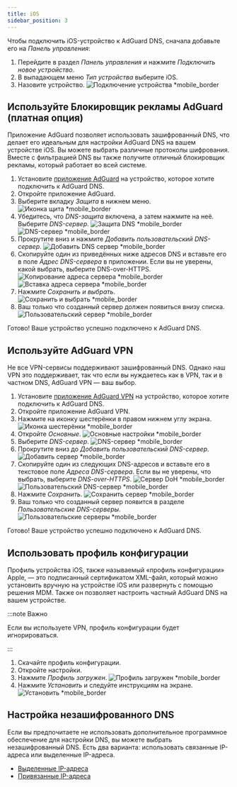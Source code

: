 ```yaml
---
title: iOS
sidebar_position: 3
---
```


Чтобы подключить iOS-устройство к AdGuard DNS, сначала добавьте его на _Панель управления_:

1. Перейдите в раздел _Панель управления_ и нажмите _Подключить новое устройство_.
2. В выпадающем меню _Тип устройства_ выберите iOS.
3. Назовите устройство.
   ![Подключение устройства \*mobile_border](https://cdn.adtidy.org/content/kb/dns/private/new_dns/connect/ios_ab/choose_ios.png)

## Используйте Блокировщик рекламы AdGuard (платная опция)

Приложение AdGuard позволяет использовать зашифрованный DNS, что делает его идеальным для настройки AdGuard DNS на вашем устройстве iOS. Вы можете выбрать различные протоколы шифрования. Вместе с фильтрацией DNS вы также получите отличный блокировщик рекламы, который работает во всей системе.

1. Установите [приложение AdGuard](https://adguard.com/adguard-ios/overview.html) на устройство, которое хотите подключить к AdGuard DNS.
2. Откройте приложение AdGuard.
3. Выберите вкладку _Защита_ в нижнем меню.
   ![Иконка щита \*mobile_border](https://cdn.adtidy.org/content/kb/dns/private/new_dns/connect/ios_ab/ios_step3.jpg)
4. Убедитесь, что _DNS-защита_ включена, а затем нажмите на неё. Выберите _DNS-сервер_.
   ![Защита DNS \*mobile_border](https://cdn.adtidy.org/content/kb/dns/private/new_dns/connect/ios_ab/ios_step4.jpg)
   ![DNS-сервер \*mobile_border](https://cdn.adtidy.org/content/kb/dns/private/new_dns/connect/ios_ab/ios_step4_2.jpg)
5. Прокрутите вниз и нажмите _Добавить пользовательский DNS-сервер_.
   ![Добавить DNS сервер \*mobile_border](https://cdn.adtidy.org/content/kb/dns/private/new_dns/connect/ios_ab/ios_step5.jpg)
6. Скопируйте один из приведённых ниже адресов DNS и вставьте его в поле _Адрес DNS-сервера_ в приложении. Если вы не уверены, какой выбрать, выберите DNS-over-HTTPS.
   ![Копирование адреса сервера \*mobile_border](https://cdn.adtidy.org/content/kb/dns/private/new_dns/connect/ios_ab/ios_step6_1.png)
   ![Вставка адреса сервера \*mobile_border](https://cdn.adtidy.org/content/kb/dns/private/new_dns/connect/ios_ab/ios_step6_2.jpg)
7. Нажмите _Сохранить и выбрать_.
   ![Сохранить и выбрать \*mobile_border](https://cdn.adtidy.org/content/kb/dns/private/new_dns/connect/ios_ab/ios_step7.jpg)
8. Ваш только что созданный сервер должен появиться внизу списка.
   ![Пользовательский сервер \*mobile_border](https://cdn.adtidy.org/content/kb/dns/private/new_dns/connect/ios_ab/ios_step8.jpg)

Готово! Ваше устройство успешно подключено к AdGuard DNS.

## Используйте AdGuard VPN

Не все VPN-сервисы поддерживают зашифрованный DNS. Однако наш VPN это поддерживает, так что если вы нуждаетесь как в VPN, так и в частном DNS, AdGuard VPN — ваш выбор.

1. Установите [приложение AdGuard VPN](https://adguard-vpn.com/ios/overview.html) на устройство, которое хотите подключить к AdGuard DNS.
2. Откройте приложение AdGuard VPN.
3. Нажмите на иконку шестерёнки в правом нижнем углу экрана.
   ![Иконка шестерёнки \*mobile_border](https://cdn.adtidy.org/content/kb/dns/private/new_dns/connect/ios_vpn/ios_step3.jpg)
4. Откройте _Основные_.
   ![Основные настройки \*mobile_border](https://cdn.adtidy.org/content/kb/dns/private/new_dns/connect/ios_vpn/ios_step4.jpg)
5. Выберите _DNS-сервер_.
   ![DNS-сервер \*mobile_border](https://cdn.adtidy.org/content/kb/dns/private/new_dns/connect/ios_vpn/ios_step5.png)
6. Прокрутите вниз до _Добавить пользовательский DNS-сервер_.
   ![Добавить сервер \*mobile_border](https://cdn.adtidy.org/content/kb/dns/private/new_dns/connect/ios_vpn/ios_step6.png)
7. Скопируйте один из следующих DNS-адресов и вставьте его в текстовое поле _Адреса DNS-сервера_. Если вы не уверены, что выбрать, выберите _DNS-over-HTTPS_.
   ![Сервер DoH \*mobile_border](https://cdn.adtidy.org/content/kb/dns/private/new_dns/connect/ios_vpn/ios_step7_1.png)
   ![Пользовательский DNS-сервер \*mobile_border](https://cdn.adtidy.org/content/kb/dns/private/new_dns/connect/ios_vpn/ios_step7_2.jpg)
8. Нажмите _Сохранить_.
   ![Сохранить сервер \*mobile_border](https://cdn.adtidy.org/content/kb/dns/private/new_dns/connect/ios_vpn/ios_step8.jpg)
9. Ваш только что созданный сервер появится в разделе _Пользовательские DNS-серверы_.
   ![Пользовательские серверы \*mobile_border](https://cdn.adtidy.org/content/kb/dns/private/new_dns/connect/ios_vpn/ios_step9.png)

Готово! Ваше устройство успешно подключено к AdGuard DNS.

## Использовать профиль конфигурации

Профиль устройства iOS, также называемый «профиль конфигурации» Apple, — это подписанный сертификатом XML-файл, который можно установить вручную на устройстве iOS или развернуть с помощью решения MDM. Также он позволяет настроить частный AdGuard DNS на вашем устройстве.

:::note Важно

Если вы используете VPN, профиль конфигурации будет игнорироваться.

:::

1. Скачайте профиль конфигурации.
2. Откройте настройки.
3. Нажмите _Профиль загружен_.
   ![Профиль загружен \*mobile_border](https://cdn.adtidy.org/content/kb/dns/private/new_dns/connect/ios_manual/manual_step3.png)
4. Нажмите _Установить_ и следуйте инструкциям на экране.
   ![Установить \*mobile_border](https://cdn.adtidy.org/content/kb/dns/private/new_dns/connect/ios_manual/manual_step4.png)

## Настройка незашифрованного DNS

Если вы предпочитаете не использовать дополнительное программное обеспечение для настройки DNS, вы можете выбрать незашифрованный DNS. Есть два варианта: использовать связанные IP-адреса или выделенные IP-адреса.

- [Выделенные IP-адреса](/private-dns/connect-devices/other-options/dedicated-ip.md)
- [Привязанные IP-адреса](/private-dns/connect-devices/other-options/linked-ip.md)

